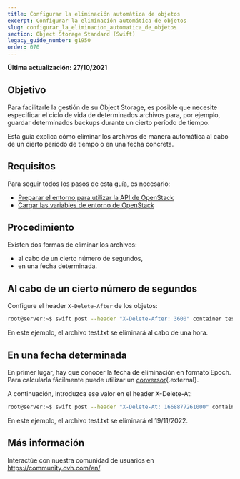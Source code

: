 ```yaml
---
title: Configurar la eliminación automática de objetos
excerpt: Configurar la eliminación automática de objetos
slug: configurar_la_eliminacion_automatica_de_objetos
section: Object Storage Standard (Swift)
legacy_guide_number: g1950
order: 070
---
```


**Última actualización: 27/10/2021**

## Objetivo

Para facilitarle la gestión de su Object Storage, es posible que necesite especificar el ciclo de vida de determinados archivos para, por ejemplo, guardar determinados backups durante un cierto período de tiempo.

Esta guía explica cómo eliminar los archivos de manera automática al cabo de un cierto período de tiempo o en una fecha concreta.

## Requisitos

Para seguir todos los pasos de esta guía, es necesario:

- [Preparar el entorno para utilizar la API de OpenStack](https://docs.ovh.com/es/public-cloud/preparar_el_entorno_para_utilizar_la_api_de_openstack/)
- [Cargar las variables de entorno de OpenStack](../../public-cloud/cargar-las-variables-de-entorno-openstack/)

## Procedimiento

Existen dos formas de eliminar los archivos:

- al cabo de un cierto número de segundos,
- en una fecha determinada.

## Al cabo de un cierto número de segundos

Configure el header `X-Delete-After` de los objetos:

```bash
root@server:~$ swift post --header "X-Delete-After: 3600" container test.txt
```

En este ejemplo, el archivo test.txt se eliminará al cabo de una hora.

## En una fecha determinada

En primer lugar, hay que conocer la fecha de eliminación en formato Epoch. Para calcularla fácilmente puede utilizar un [conversor](http://espanol.epochconverter.com/){.external}.

A continuación, introduzca ese valor en el header X-Delete-At:

```bash
root@server:~$ swift post --header "X-Delete-At: 1668877261000" container test.txt
```

En este ejemplo, el archivo test.txt se eliminará el 19/11/2022.

## Más información
  
Interactúe con nuestra comunidad de usuarios en <https://community.ovh.com/en/>.
